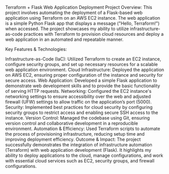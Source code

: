 Terraform + Flask Web Application Deployment
Project Overview:
This project involves automating the deployment of a Flask-based web application using Terraform on an AWS EC2 instance. The web application is a simple Python Flask app that displays a message ("Hello, Terraform!") when accessed. The project showcases my ability to utilize infrastructure-as-code practices with Terraform to provision cloud resources and deploy a web application in an automated and repeatable manner.

Key Features & Technologies:

Infrastructure-as-Code (IaC):
Utilized Terraform to create an EC2 instance, configure security groups, and set up necessary resources for a scalable web application environment.
Cloud Infrastructure:
Deployed the application on AWS EC2, ensuring proper configuration of the instance and security for secure access.
Web Application:
Developed a simple Flask application to demonstrate web development skills and to provide the basic functionality of serving HTTP requests.
Networking:
Configured the EC2 instance's networking settings to ensure accessibility over the web and adjusted firewall (UFW) settings to allow traffic on the application’s port (5000).
Security:
Implemented best practices for cloud security by configuring security groups to restrict access and enabling secure SSH access to the instance.
Version Control:
Managed the codebase using Git, ensuring version control and collaborative development in a reproducible environment.
Automation & Efficiency:
Used Terraform scripts to automate the process of provisioning infrastructure, reducing setup time and improving deployment efficiency.
Outcome & Impact:
The project successfully demonstrates the integration of infrastructure automation (Terraform) with web application development (Flask). It highlights my ability to deploy applications to the cloud, manage configurations, and work with essential cloud services such as EC2, security groups, and firewall configurations.
